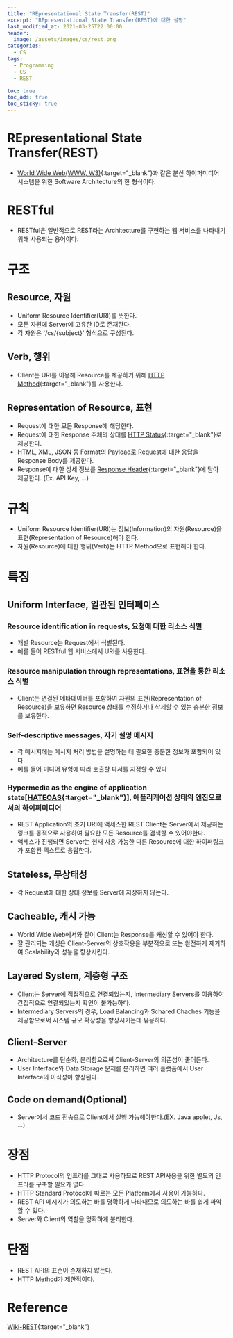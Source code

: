 ```yaml
---
title: "REpresentational State Transfer(REST)"
excerpt: "REpresentational State Transfer(REST)에 대한 설명"
last_modified_at: 2021-03-25T22:00:00
header:
  image: /assets/images/cs/rest.png
categories:
  - CS
tags:
  - Programming
  - CS
  - REST

toc: true
toc_ads: true
toc_sticky: true
---
```

# REpresentational State Transfer(REST)
- [World Wide Web(WWW, W3)](https://ko.wikipedia.org/wiki/%EC%9B%94%EB%93%9C_%EC%99%80%EC%9D%B4%EB%93%9C_%EC%9B%B9){:target="_blank"}과 같은 분산 하이퍼미디어 시스템을 위한 Software Architecture의 한 형식이다.

# RESTful
- RESTful은 일반적으로 REST라는 Architecture를 구현하는 웹 서비스를 나타내기 위해 사용되는 용어이다.

# 구조
## Resource, 자원
- Uniform Resource Identifier(URI)를 뜻한다.
- 모든 자원에 Server에 고유한 ID로 존재한다.
- 각 자원은 '/cs/{subject}' 형식으로 구성된다.

## Verb, 행위
- Client는 URI를 이용해 Resource를 제공하기 위해 [HTTP Method](../protocol/#request-method){:target="_blank"}를 사용한다.

## Representation of Resource, 표현
- Request에 대한 모든 Response에 해당한다.
- Request에 대한 Response 주체의 상태를 [HTTP Status](../protocol/#status){:target="_blank"}로 제공한다.
- HTML, XML, JSON 등 Format의 Payload로 Request에 대한 응답을 Response Body를 제공한다.
- Response에 대한 상세 정보를 [Response Header](https://developer.mozilla.org/en-US/docs/Glossary/Response_header){:target="_blank"}에 담아 제공한다. (Ex. API Key, ...)

# 규칙
- Uniform Resource Identifier(URI)는 정보(Information)의 자원(Resource)을 표현(Representation of Resource)해야 한다.
- 자원(Resource)에 대한 행위(Verb)는 HTTP Method으로 표현해야 한다.

# 특징
## Uniform Interface, 일관된 인터페이스
### Resource identification in requests, 요청에 대한 리소스 식별
- 개별 Resource는 Request에서 식별된다.
- 예를 들어 RESTful 웹 서비스에서 URI를 사용한다.

### Resource manipulation through representations, 표현을 통한 리소스 식별
- Client는 연결된 메타데이터를 포함하여 자원의 표현(Representation of Resource)을 보유하면 Resource 상태를 수정하거나 삭제할 수 있는 충분한 정보를 보유한다.

### Self-descriptive messages, 자기 설명 메시지
- 각 메시지에는 메시지 처리 방법을 설명하는 데 필요한 충분한 정보가 포함되어 있다.
- 예를 들어 미디어 유형에 따라 호출할 파서를 지정할 수 있다

### Hypermedia as the engine of application state[[HATEOAS](https://en.wikipedia.org/wiki/HATEOAS){:target="_blank"}], 애플리케이션 상태의 엔진으로서의 하이퍼미디어
- REST Application의 초기 URI에 액세스한 REST Client는 Server에서 제공하는 링크를 동적으로 사용하여 필요한 모든 Resource를 검색할 수 있어야한다.
- 액세스가 진행되면 Server는 현재 사용 가능한 다른 Resource에 대한 하이퍼링크가 포함된 텍스트로 응답한다.

## Stateless, 무상태성
- 각 Request에 대한 상태 정보를 Server에 저장하지 않는다.

## Cacheable, 캐시 가능
- World Wide Web에서와 같이 Client는 Response를 캐싱할 수 있어야 한다.
- 잘 관리되는 캐싱은 Client-Server의 상호작용을 부분적으로 또는 완전하게 제거하여 Scalability와 성능을 향상시킨다.

## Layered System, 계층형 구조
- Client는 Server에 직접적으로 연결되었는지, Intermediary Servers를 이용하여 간접적으로 연결되었는지 확인이 불가능하다.
- Intermediary Servers의 경우, Load Balancing과 Schared Chaches 기능을 제공함으로써 시스템 규모 확장성을 향상시키는데 유용하다.

## Client-Server
- Architecture를 단순화, 분리함으로써 Client-Server의 의존성이 줄어든다.
- User Interface와 Data Storage 문제를 분리하면 여러 플랫폼에서 User Interface의 이식성이 향상된다.

## Code on demand(Optional)
- Server에서 코드 전송으로 Client에서 실행 가능해야한다.(EX. Java applet, Js, ...)

# 장점
- HTTP Protocol의 인프라를 그대로 사용하므로 REST API사용을 위한 별도의 인프라를 구축할 필요가 없다.
- HTTP Standard Protocol에 따르는 모든 Platform에서 사용이 가능하다.
- REST API 메시지가 의도하는 바를 명확하게 나타내므로 의도하는 바를 쉽게 파악할 수 있다.
- Server와 Client의 역할을 명확하게 분리한다.

# 단점
- REST API의 표준이 존재하지 않는다.
- HTTP Method가 제한적이다.

# Reference
[Wiki-REST](https://ko.wikipedia.org/wiki/REST){:target="_blank"}